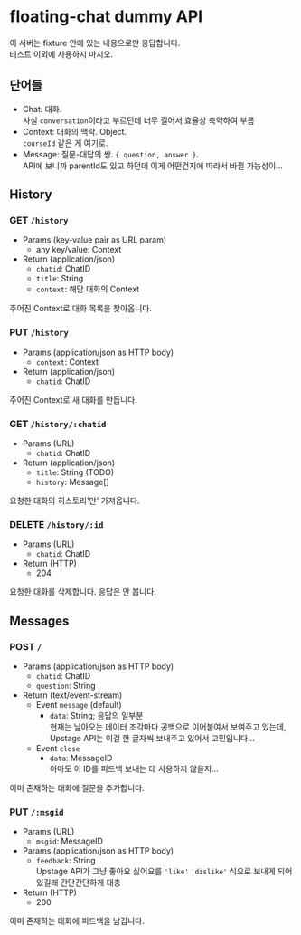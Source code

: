 # floating-chat dummy API

이 서버는 fixture 안에 있는 내용으로만 응답합니다.  
테스트 이외에 사용하지 마시오.

## 단어들

* Chat: 대화.  
  사실 `conversation`이라고 부르던데 너무 길어서 효율상 축약하여 부름
* Context: 대화의 맥락. Object.  
  `courseId` 같은 게 여기로.
* Message: 질문-대답의 쌍. `{ question, answer }`.  
  API에 보니까 parentId도 있고 하던데 이게 어떤건지에 따라서 바뀔 가능성이…

## History

### GET `/history`

* Params (key-value pair as URL param)
  * any key/value: Context
* Return (application/json)
  * `chatid`: ChatID
  * `title`: String
  * `context`: 해당 대화의 Context

주어진 Context로 대화 목록을 찾아옵니다.

### PUT `/history`

* Params (application/json as HTTP body)
  * `context`: Context
* Return (application/json)
  * `chatid`: ChatID

주어진 Context로 새 대화를 만듭니다.

### GET `/history/:chatid`

* Params (URL)
  * `chatid`: ChatID
* Return (application/json)
  * `title`: String (TODO)
  * `history`: Message[]

요청한 대화의 히스토리'만' 가져옵니다.

### DELETE `/history/:id`

* Params (URL)
  * `chatid`: ChatID
* Return (HTTP)
  * 204

요청한 대화를 삭제합니다. 응답은 안 봅니다.

## Messages

### POST `/`

* Params (application/json as HTTP body)
  * `chatid`: ChatID
  * `question`: String
* Return (text/event-stream)
  * Event `message` (default)
    * `data`: String; 응답의 일부분  
      현재는 날아오는 데이터 조각마다 공백으로 이어붙여서 보여주고 있는데, Upstage API는 이걸 한 글자씩 보내주고 있어서 고민입니다…
  * Event `close`
    * `data`: MessageID  
      아마도 이 ID를 피드백 보내는 데 사용하지 않을지…

이미 존재하는 대화에 질문을 추가합니다.

### PUT `/:msgid`

* Params (URL)
  * `msgid`: MessageID
* Params (application/json as HTTP body)
  * `feedback`: String  
    Upstage API가 그냥 좋아요 싫어요를 `'like'` `'dislike'` 식으로 보내게 되어있길래 간단간단하게 대충
* Return (HTTP)
  * 200

이미 존재하는 대화에 피드백을 남깁니다.
